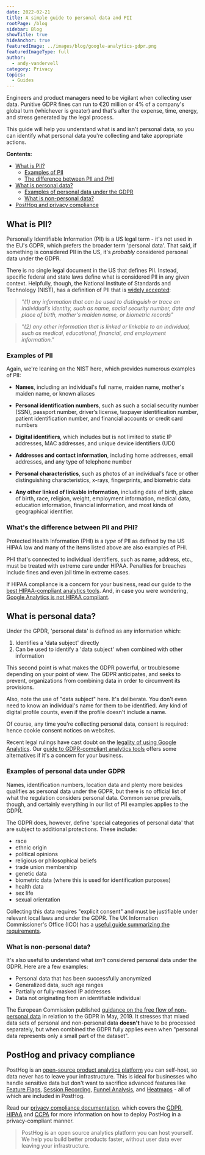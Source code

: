 ```yaml
---
date: 2022-02-21
title: A simple guide to personal data and PII
rootPage: /blog
sidebar: Blog
showTitle: true
hideAnchor: true
featuredImage: ../images/blog/google-analytics-gdpr.png
featuredImageType: full
author:
  - andy-vandervell
category: Privacy
topics:
  - Guides
---
```


Engineers and product managers need to be vigilant when collecting user data. Punitive GDPR fines can run to €20 million or 4% of a company's global turn (whichever is greater) and that's after the expense, time, energy, and stress generated by the legal process.

This guide will help you understand what is and isn't personal data, so you can identify what personal data you're collecting and take appropriate actions.

**Contents:**

- [What is PII?](#what-is-pii)
    - [Examples of PII](#examples-of-pii)
    - [The difference between PII and PHI](#whats-the-difference-between-pii-and-phi)
- [What is personal data?](#what-is-personal-data)
    - [Examples of personal data under the GDPR](#examples-of-personal-data-under-gdpr)
    - [What is non-personal data?](#what-is-non-personal-data)
- [PostHog and privacy compliance](#posthog-and-privacy-compliance)

## What is PII?

Personally Identifiable Information (PII) is a US legal term - it's not used in the EU's GDPR, which prefers the broader term 'personal data'. That said, if something is considered PII in the US, it's _probably_ considered personal data under the GDPR.

There is no single legal document in the US that defines PII. Instead, specific federal and state laws define what is considered PII in any given context. Helpfully, though, the National Institute of Standards and Technology (NIST), has a definition of PII that is [widely accepted](https://nvlpubs.nist.gov/nistpubs/Legacy/SP/nistspecialpublication800-122.pdf):

>_"(1) any information that can be used to distinguish or trace an individual's identity, such as name, social security number, date and place of birth, mother's maiden name, or biometric records"_

>_"(2) any other information that is linked or linkable to an individual, such as medical, educational, financial, and employment information."_

### Examples of PII

Again, we're leaning on the NIST here, which provides numerous examples of PII:

- **Names**, including an individual's full name, maiden name, mother's maiden name, or known aliases

- **Personal identification numbers**, such as such a social security number (SSN), passport number, driver‘s license, taxpayer identification number, patient identification number, and financial accounts or credit card numbers

- **Digital identifiers**, which includes but is not limited to static IP addresses, MAC addresses, and unique device identifiers (UDI)

- **Addresses and contact information**, including home addresses, email addresses, and any type of telephone number

- **Personal characteristics**, such as photos of an individual's face or other distinguishing characteristics, x-rays, fingerprints, and biometric data

- **Any other linked of linkable information**, including date of birth, place of birth, race, religion, weight, employment information, medical data, education information, financial information, and most kinds of geographical identifier.

### What's the difference between PII and PHI?

Protected Health Information (PHI) is a _type_ of PII as defined by the US HIPAA law and many of the items listed above are also examples of PHI.

PHI that's connected to individual identifiers, such as name, address, etc.,  must be treated with extreme care under HIPAA. Penalties for breaches include fines and even jail time in extreme cases.

If HIPAA compliance is a concern for your business, read our guide to the [best HIPAA-compliant analytics tools](/blog/best-hipaa-compliant-analytics-tools). And, in case you were wondering, [Google Analytics is not HIPAA compliant](/blog/is-google-analytics-hipaa-compliant).

## What is personal data?

Under the GPDR, 'personal data' is defined as any information which:

1. Identifies a 'data subject' directly
2. Can be used to identify a 'data subject' when combined with other information

This second point is what makes the GDPR powerful, or troublesome depending on your point of view. The GDPR anticipates, and seeks to prevent, organizations from combining data in order to circumvent its provisions.

Also, note the use of "data subject" here. It's deliberate. You don't even need to know an individual's name for them to be identified. Any kind of digital profile counts, even if the profile doesn't include a name.

Of course, any time you're collecting personal data, consent is required: hence cookie consent notices on websites.

Recent legal rulings have cast doubt on the [legality of using Google Analytics](https://isgoogleanalyticsillegal.com/). Our [guide to GDPR-compliant analytics tools](/blog/best-gdpr-compliant-analytics-tools) offers some alternatives if it's a concern for your business.

### Examples of personal data under GDPR

Names, identification numbers, location data and plenty more besides qualifies as personal data under the GDPR, but there is no official list of what the regulation considers personal data. Common sense prevails, though, and certainly everything in our list of PII examples applies to the GDPR.

The GDPR does, however, define 'special categories of personal data' that are subject to additional protections. These include:

- race
- ethnic origin
- political opinions
- religious or philosophical beliefs
- trade union membership
- genetic data
- biometric data (where this is used for identification purposes)
- health data
- sex life
- sexual orientation

Collecting this data requires "explicit consent" and must be justifiable under relevant local laws and under the GDPR. The UK Information Commissioner's Office (ICO) has a [useful guide summarizing the requirements](https://ico.org.uk/for-organisations/guide-to-data-protection/guide-to-the-general-data-protection-regulation-gdpr/lawful-basis-for-processing/special-category-data/).

### What is non-personal data?

It's also useful to understand what _isn't_ considered personal data under the GDPR. Here are a few examples:

- Personal data that has been successfully anonymized
- Generalized data, such age ranges
- Partially or fully-masked IP addresses
- Data not originating from an identifiable individual

The European Commission published [guidance on the free flow of non-personal data](https://ec.europa.eu/commission/presscorner/detail/en/MEMO_19_2750) in relation to the GDPR in May, 2019. It stresses that mixed data sets of personal and non-personal data **doesn't** have to be processed separately, but when combined the GDPR fully applies even when "personal data represents only a small part of the dataset".

## PostHog and privacy compliance

PostHog is an [open-source product analytics platform](/blog/best-open-source-analytics-tools) you can self-host, so data never has to leave your infrastructure. This is ideal for businesses who handle sensitive data but don't want to sacrifice advanced features like [Feature Flags](/product/feature-flags), [Session Recording](/product/session-recording), [Funnel Analysis](/product/funnels), and [Heatmaps](/product/heatmaps) - all of which are included in PostHog.

Read our [privacy compliance documentation](/docs/privacy), which covers the [GDPR](/docs/privacy/gdpr-compliance), [HIPAA](/docs/privacy/hipaa-compliance) and [CCPA](/docs/privacy/ccpa-compliance) for more information on how to deploy PostHog in a privacy-compliant manner.

> PostHog is an open source analytics platform you can host yourself. We help you build better products faster, without user data ever leaving your infrastructure.

<ArrayCTA />
